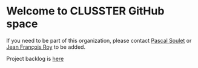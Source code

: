 # Welcome to CLUSSTER GitHub space

If you need to be part of this organization, please contact [Pascal Soulet](https://github.com/PascalSOULET) or [Jean François Roy](https://github.com/gfroid79) to be added.

Project backlog is [here](https://github.com/orgs/FR-PAR-BPI-CLUSSTER/projects/1)
